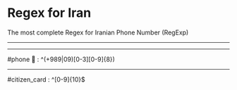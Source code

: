 # Regex for Iran
The most complete Regex for Iranian Phone Number (RegExp)
<hr>
<hr>

#phone :iphone: : ^(\+989|09)[0-3][0-9]{8})

<hr>

#citizen_card : ^[0-9]{10}$

